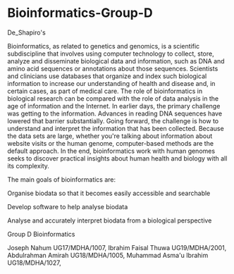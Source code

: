 # Bioinformatics-Group-D

De_Shapiro's

Bioinformatics, as related to genetics and genomics, is a scientific subdiscipline that involves using computer technology to collect, store, analyze and disseminate biological data and information, such as DNA and amino acid sequences or annotations about those sequences. Scientists and clinicians use databases that organize and index such biological information to increase our understanding of health and disease and, in certain cases, as part of medical care.
The role of bioinformatics in biological research can be compared with the role of data analysis in the age of information and the Internet. In earlier days, the primary challenge was getting to the information. Advances in reading DNA sequences have lowered that barrier substantially. Going forward, the challenge is how to understand and interpret the information that has been collected. Because the data sets are large, whether you're talking about information about website visits or the human genome, computer-based methods are the default approach. In the end, bioinformatics work with human genomes seeks to discover practical insights about human health and biology with all its complexity.


The main goals of bioinformatics are:

Organise biodata so that it becomes easily accessible and searchable

Develop software to help analyse biodata

Analyse and accurately interpret biodata from a biological perspective


Group D Bioinformatics 

Joseph Nahum                  UG17/MDHA/1007,
Ibrahim Faisal Thuwa          UG19/MDHA/2001,
Abdulrahman Amirah            UG18/MDHA/1005,
Muhammad Asma'u Ibrahim       UG18/MDHA/1027,
